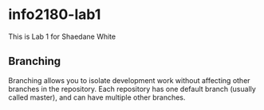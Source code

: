 # info2180-lab1

This is Lab 1 for Shaedane White

## Branching

Branching allows you to isolate development work without affecting other branches in the repository. Each repository has one default branch (usually called master), and can have multiple other branches.